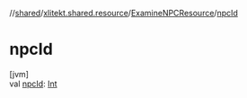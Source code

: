 //[shared](../../../index.md)/[xlitekt.shared.resource](../index.md)/[ExamineNPCResource](index.md)/[npcId](npc-id.md)

# npcId

[jvm]\
val [npcId](npc-id.md): [Int](https://kotlinlang.org/api/latest/jvm/stdlib/kotlin/-int/index.html)
